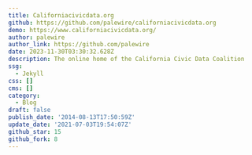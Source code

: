```yaml
---
title: Californiacivicdata.org
github: https://github.com/palewire/californiacivicdata.org
demo: https://www.californiacivicdata.org/
author: palewire
author_link: https://github.com/palewire
date: 2023-11-30T03:30:32.628Z
description: The online home of the California Civic Data Coalition
ssg:
  - Jekyll
css: []
cms: []
category:
  - Blog
draft: false
publish_date: '2014-08-13T17:50:59Z'
update_date: '2021-07-03T19:54:07Z'
github_star: 15
github_fork: 8
---
```

